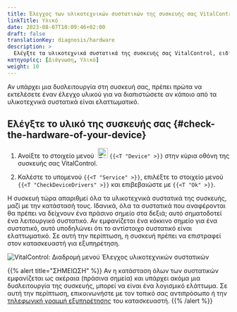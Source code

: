 ```yaml
---
title: Έλεγχος των υλικοτεχνικών συστατικών της συσκευής σας VitalControl
linkTitle: Υλικό
date: 2023-08-07T10:09:46+02:00
draft: false
translationKey: diagnosis/hardware
description: >
  Ελέγξτε τα υλικοτεχνικά συστατικά της συσκευής σας VitalControl, ειδικά αν υποψιάζεστε ένα ελάττωμα υλικού.
κατηγορίες: [Διάγνωση, Υλικό]
weight: 10
---
```

Αν υπάρχει μια δυσλειτουργία στη συσκευή σας, πρέπει πρώτα να εκτελέσετε έναν έλεγχο υλικού για να διαπιστώσετε αν κάποιο από τα υλικοτεχνικά συστατικά είναι ελαττωματικό.

## Ελέγξτε το υλικό της συσκευής σας {#check-the-hardware-of-your-device}

1. Ανοίξτε το στοιχείο μενού &nbsp;<img src="/icons/device.svg" width="23" align="bottom" alt="Συσκευή" /> `{{<T "Device" >}}` στην κύρια οθόνη της συσκευής σας VitalControl.

1. Καλέστε το υπομενού `{{<T "Service" >}}`, επιλέξτε το στοιχείο μενού `{{<T "CheckDeviceDrivers" >}}` και επιβεβαιώστε με `{{<T "Ok" >}}`.

Η συσκευή τώρα απαριθμεί όλα τα υλικοτεχνικά συστατικά της συσκευής, μαζί με την κατάστασή τους. Ιδανικά, όλα τα συστατικά που αναφέρονται θα πρέπει να δείχνουν ένα πράσινο σημείο στα δεξιά; αυτό σηματοδοτεί ένα λειτουργικό συστατικό. Αν εμφανίζεται ένα κόκκινο σημείο για ένα συστατικό, αυτό υποδηλώνει ότι το αντίστοιχο συστατικό είναι ελαττωματικό. Σε αυτή την περίπτωση, η συσκευή πρέπει να επιστραφεί στον κατασκευαστή για εξυπηρέτηση.

   ![VitalControl: Διαδρομή μενού Έλεγχος υλικοτεχνικών συστατικών](../images/device-check.png "Έλεγχος υλικού")

{{% alert title="ΣΗΜΕΙΩΣΗ" %}}
Αν η κατάσταση όλων των συστατικών εμφανίζεται ως ακέραια (πράσινα σημεία) και υπάρχει ακόμα μια δυσλειτουργία της συσκευής, μπορεί να είναι ένα λογισμικό ελάττωμα. Σε αυτή την περίπτωση, επικοινωνήστε με τον τοπικό σας αντιπρόσωπο ή την [τηλεφωνική γραμμή εξυπηρέτησης](https://www.urbanonline.de/el/contact) του κατασκευαστή.
{{% /alert %}}

